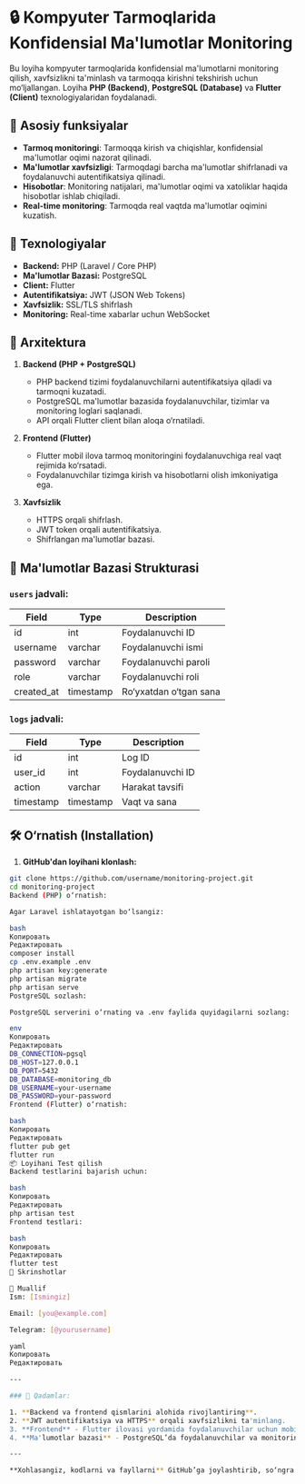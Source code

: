 # 🔒 Kompyuter Tarmoqlarida Konfidensial Ma'lumotlar Monitoring

Bu loyiha kompyuter tarmoqlarida konfidensial ma'lumotlarni monitoring qilish, xavfsizlikni ta'minlash va tarmoqqa kirishni tekshirish uchun mo‘ljallangan. Loyiha **PHP (Backend)**, **PostgreSQL (Database)** va **Flutter (Client)** texnologiyalaridan foydalanadi.

## 📌 Asosiy funksiyalar

- **Tarmoq monitoringi**: Tarmoqqa kirish va chiqishlar, konfidensial ma'lumotlar oqimi nazorat qilinadi.
- **Ma'lumotlar xavfsizligi**: Tarmoqdagi barcha ma'lumotlar shifrlanadi va foydalanuvchi autentifikatsiya qilinadi.
- **Hisobotlar**: Monitoring natijalari, ma'lumotlar oqimi va xatoliklar haqida hisobotlar ishlab chiqiladi.
- **Real-time monitoring**: Tarmoqda real vaqtda ma'lumotlar oqimini kuzatish.

## 🔧 Texnologiyalar

- **Backend:** PHP (Laravel / Core PHP)
- **Ma'lumotlar Bazasi:** PostgreSQL
- **Client:** Flutter
- **Autentifikatsiya:** JWT (JSON Web Tokens)
- **Xavfsizlik:** SSL/TLS shifrlash
- **Monitoring:** Real-time xabarlar uchun WebSocket

## 🔌 Arxitektura

1. **Backend (PHP + PostgreSQL)**
   - PHP backend tizimi foydalanuvchilarni autentifikatsiya qiladi va tarmoqni kuzatadi.
   - PostgreSQL ma'lumotlar bazasida foydalanuvchilar, tizimlar va monitoring loglari saqlanadi.
   - API orqali Flutter client bilan aloqa o‘rnatiladi.
   
2. **Frontend (Flutter)**
   - Flutter mobil ilova tarmoq monitoringini foydalanuvchiga real vaqt rejimida ko‘rsatadi.
   - Foydalanuvchilar tizimga kirish va hisobotlarni olish imkoniyatiga ega.
   
3. **Xavfsizlik**
   - HTTPS orqali shifrlash.
   - JWT token orqali autentifikatsiya.
   - Shifrlangan ma'lumotlar bazasi.

## 📃 Ma'lumotlar Bazasi Strukturasi

### `users` jadvali:
| Field     | Type      | Description              |
|-----------|-----------|--------------------------|
| id        | int       | Foydalanuvchi ID         |
| username  | varchar   | Foydalanuvchi ismi       |
| password  | varchar   | Foydalanuvchi paroli     |
| role      | varchar   | Foydalanuvchi roli       |
| created_at| timestamp | Ro‘yxatdan o‘tgan sana   |

### `logs` jadvali:
| Field     | Type      | Description              |
|-----------|-----------|--------------------------|
| id        | int       | Log ID                   |
| user_id   | int       | Foydalanuvchi ID         |
| action    | varchar   | Harakat tavsifi          |
| timestamp | timestamp | Vaqt va sana             |

## 🛠 O‘rnatish (Installation)

1. **GitHub'dan loyihani klonlash:**

```bash
git clone https://github.com/username/monitoring-project.git
cd monitoring-project
Backend (PHP) o‘rnatish:

Agar Laravel ishlatayotgan bo‘lsangiz:

bash
Копировать
Редактировать
composer install
cp .env.example .env
php artisan key:generate
php artisan migrate
php artisan serve
PostgreSQL sozlash:

PostgreSQL serverini o‘rnating va .env faylida quyidagilarni sozlang:

env
Копировать
Редактировать
DB_CONNECTION=pgsql
DB_HOST=127.0.0.1
DB_PORT=5432
DB_DATABASE=monitoring_db
DB_USERNAME=your-username
DB_PASSWORD=your-password
Frontend (Flutter) o‘rnatish:

bash
Копировать
Редактировать
flutter pub get
flutter run
📦 Loyihani Test qilish
Backend testlarini bajarish uchun:

bash
Копировать
Редактировать
php artisan test
Frontend testlari:

bash
Копировать
Редактировать
flutter test
📸 Skrinshotlar

📩 Muallif
Ism: [Ismingiz]

Email: [you@example.com]

Telegram: [@yourusername]

yaml
Копировать
Редактировать

---

### 📝 Qadamlar:

1. **Backend va frontend qismlarini alohida rivojlantiring**.
2. **JWT autentifikatsiya va HTTPS** orqali xavfsizlikni ta'minlang.
3. **Frontend** - Flutter ilovasi yordamida foydalanuvchilar uchun mobil interfeys yaratish.
4. **Ma'lumotlar bazasi** - PostgreSQL’da foydalanuvchilar va monitoring loglari saqlanadi.

---

**Xohlasangiz, kodlarni va fayllarni** GitHub’ga joylashtirib, so‘ngra README faylini to‘g‘rilashda yordam bera olishim mumkin.








